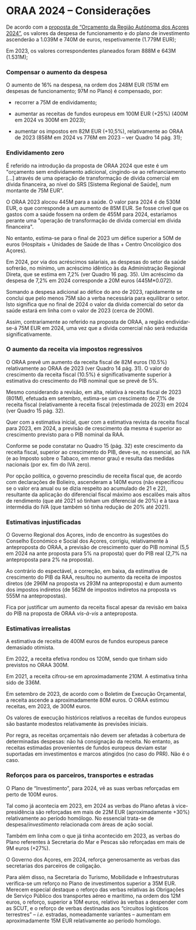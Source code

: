 # ORAA 2024 – Considerações

De acordo com a [proposta de “Orçamento da Região Autónoma dos Açores 2024”](https://oraa.azores.gov.pt/documentos/ORAA2024_Proposta.pdf), os valores da despesa de funcionamento e do plano de investimento ascenderão a 1.039M e 740M de euros, respetivamente (1.779M EUR);

Em 2023, os valores correspondentes planeados foram 888M e 643M (1.531M);

### Compensar o aumento da despesa

O aumento de 16% na despesa, na ordem dos 248M EUR (151M em despesas de funcionamento; 97M  no Plano) é compensado, por:

- recorrer a 75M de endividamento;

- aumentar as receitas de fundos europeus em 100M EUR (+25%) (400M em 2024 vs 300M em 2023);

- aumentar os impostos em 82M EUR (+10,5%), relativamente ao ORAA de 2023 (858M em 2024 vs 776M em 2023 – ver Quadro 14 pág. 31);

### Endividamento zero

É referido na introdução da proposta de ORAA 2024 que este é um "orçamento sem endividamento adicional, cingindo-se ao refinanciamento [...] através de uma operação de transformação de dívida comercial em dívida financeira, ao nível do SRS [Sistema Regional de Saúde], num montante de 75M EUR".

O ORAA 2023 alocou 445M para a saúde. O valor para 2024 é de 530M EUR, o que corresponde a um aumento de 85M EUR. Se fosse crível que os gastos com a saúde fossem na ordem de 455M para 2024, estaríamos perante uma "operação de transformação de dívida comercial em dívida financeira".

No entanto, estima-se para o final de 2023 um défice superior a 50M de euros (Hospitais + Unidades de Saúde de Ilhas + Centro Oncológico dos Açores).

Em 2024, por via dos acréscimos salariais, as despesas do setor da saúde sofrerão, no mínimo, um acréscimo idêntico às da Administração Regional Direta, que se estima em 7,2% (ver Quadro 16 pag. 35). Um acréscimo da despesa de 7,2% em 2024 corresponde a 20M euros (445M*0.072).

Somando a despesa adicional ao défice do ano de 2023, rapidamente se conclui que pelo menos 75M são a verba necessária para equilibrar o setor. Isto significa que no final de 2024 o valor da dívida comercial do setor da saúde estará em linha com o valor de 2023 (cerca de 200M).

Assim, contrariamente ao referido na proposta de ORAA, a região endividar-se-á 75M EUR em 2024, uma vez que a dívida comercial não será reduzida significativamente.

### O aumento da receita via impostos regressivos

O ORAA prevê um aumento da receita fiscal de 82M euros (10.5%) relativamente ao ORAA de 2023 (ver Quadro 14 pág. 31). O valor do crescimento da receita fiscal (10.5%) é significativamente superior à estimativa do crescimento do PIB nominal que se prevê de 5%.

Mesmo considerando a revisão, em alta, relativa à receita fiscal de 2023 (801M), efetuada em setembro, estima-se um crescimento de 7,1% de receita fiscal (relativamente à receita fiscal (re)estimada de 2023) em 2024 (ver Quadro 15 pág. 32).

Quer com a estimativa inicial, quer com a estimativa revista da receita fiscal para 2023, em 2024, a previsão de crescimento da mesma é superior ao crescimento previsto para o PIB nominal da RAA.

Conforme se pode constatar no Quadro 15 (pág. 32) este crescimento da receita fiscal, superior ao crescimento do PIB, deve-se, no essencial, ao IVA (e ao Imposto sobre o Tabaco, em menor grau) e resulta das medidas nacionais (por ex. fim do IVA zero).

Por opção política, o governo prescindiu de receita fiscal que, de acordo com declarações de Bolieiro, ascenderam a 140M euros (não especificou se o valor era anual ou se dizia respeito ao acumulado de 21 e 22), resultante da aplicação do diferencial fiscal máximo aos escalões mais altos de rendimento (que até 2021 só tinham um diferencial de 20%) e à taxa intermédia do IVA (que também só tinha redução de 20% até 2021).  

### Estimativas injustificadas

O Governo Regional dos Açores, indo de encontro às sugestões do Conselho Económico e Social dos Açores, corrigiu, relativamente à anteproposta do ORAA, a previsão de crescimento quer  do PIB  nominal (5,5 em 2024 na ante proposta para 5% na proposta) quer do PIB real (2,7% na anteproposta para 2% na proposta).

Ao contrário do espectável, a correção, em baixa, da estimativa de crescimento do PIB da RAA, resultou no aumento da receita de impostos diretos (de 296M na proposta vs 293M na anteproposta) e dum aumento dos impostos indiretos (de 562M de impostos indiretos na proposta vs 555M na antepropostas).

Fica por justificar um aumento da receita fiscal apesar da revisão em baixa do PIB na proposta de ORAA _vis-à-vis_ a anteproposta.

### Estimativas irrealistas

A estimativa de receita de 400M euros de fundos europeus parece demasiado otimista.

Em 2022, a receita efetiva rondou os 120M, sendo que tinham sido previstos no ORAA 300M.

Em 2021, a receita cifrou-se em aproximadamente 210M. A estimativa tinha sido de 336M.

Em setembro de 2023, de acordo com o Boletim de Execução Orçamental, a receita ascende a aproximadamente 80M euros. O ORAA estimou receitas, em 2023, de 300M euros.

Os valores de execução históricos relativos a receitas de fundos europeus são bastante modestos relativamente às previsões iniciais.

Por regra, as receitas orçamentais não devem ser afetadas à cobertura de determinadas despesas: não há consignação da receita. No entanto, as receitas estimadas provenientes de fundos europeus deviam estar suportadas em investimentos e marcos atingidos (no caso do PRR). Não é o caso.

### Reforços para os parceiros, transportes e estradas

O Plano de “Investimento”, para 2024, vê as suas verbas reforçadas em perto de 100M euros.

Tal como já acontecia em 2023, em 2024 as verbas do Plano afetas à vice-presidência são reforçadas em mais de 22M EUR (aproximadamente +30%) relativamente ao período homólogo. No essencial trata-se de despesa/_investimento_ relacionada com áreas de ação social.  

Também em linha com o que já tinha acontecido em 2023, as verbas do Plano referentes à Secretaria do Mar e Pescas são reforçadas em mais de 9M euros (+27%).  

O Governo dos Açores, em 2024, reforça generosamente as verbas das secretarias dos parceiros de coligação.

Para além disso, na Secretaria do Turismo, Mobilidade e Infraestruturas verifica-se um reforço no Plano de investimentos superior a 35M EUR. Merecem especial destaque o reforço das verbas relativas às Obrigações de Serviço Público dos transportes aéreo e marítimo, na ordem dos 12M euros, o reforço, superior a 10M euros, relativo às verbas a despender com as SCUT, e o reforço de verbas destinadas aos “circuitos logísticos terrestres” – _i.e._ estradas, nomeadamente variantes – aumentam em aproximadamente 15M EUR relativamente ao período homólogo.  